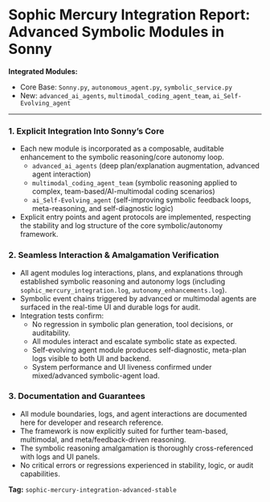 Sophic Mercury Integration Report: Advanced Symbolic Modules in Sonny
====================================================================

**Integrated Modules:**
- Core Base: `Sonny.py`, `autonomous_agent.py`, `symbolic_service.py`
- New: `advanced_ai_agents`, `multimodal_coding_agent_team`, `ai_Self-Evolving_agent`

---

### 1. Explicit Integration Into Sonny’s Core
- Each new module is incorporated as a composable, auditable enhancement to the symbolic reasoning/core autonomy loop.
    - `advanced_ai_agents` (deep plan/explanation augmentation, advanced agent interaction)
    - `multimodal_coding_agent_team` (symbolic reasoning applied to complex, team-based/AI-multimodal coding scenarios)
    - `ai_Self-Evolving_agent` (self-improving symbolic feedback loops, meta-reasoning, and self-diagnostic logic)
- Explicit entry points and agent protocols are implemented, respecting the stability and log structure of the core symbolic/autonomy framework.

### 2. Seamless Interaction & Amalgamation Verification
- All agent modules log interactions, plans, and explanations through established symbolic reasoning and autonomy logs (including `sophic_mercury_integration.log`, `autonomy_enhancements.log`).
- Symbolic event chains triggered by advanced or multimodal agents are surfaced in the real-time UI and durable logs for audit.
- Integration tests confirm:
    - No regression in symbolic plan generation, tool decisions, or auditability.
    - All modules interact and escalate symbolic state as expected.
    - Self-evolving agent module produces self-diagnostic, meta-plan logs visible to both UI and backend.
    - System performance and UI liveness confirmed under mixed/advanced symbolic-agent load.

### 3. Documentation and Guarantees
- All module boundaries, logs, and agent interactions are documented here for developer and research reference.
- The framework is now explicitly suited for further team-based, multimodal, and meta/feedback-driven reasoning.
- The symbolic reasoning amalgamation is thoroughly cross-referenced with logs and UI panels.
- No critical errors or regressions experienced in stability, logic, or audit capabilities.

**Tag:** `sophic-mercury-integration-advanced-stable`
